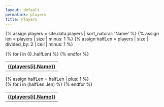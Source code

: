 ```yaml
---
layout: default
permalink: players
title: Players
---
```

{% assign players = site.data.players | sort_natural: 'Name' %}
{% assign len = players | size | minus: 1 %}
{% assign halfLen = players | size | divided_by: 2 | ceil | minus: 1 %}
<div>
<table id="playerList" class="halfTable" style="float: left">
    {% for i in (0..halfLen) %}
        <tr>
            <th style="text-align: center"><a href="/players/{{players[i].SteamID}}.html">{{players[i].Name}}</a></th>
        </tr>
    {% endfor %}
</table>
</div>
{% assign halfLen = halfLen | plus: 1 %}
<div>
<table id="playerList2" class="halfTable">
    {% for i in (halfLen..len) %}
        <tr>
            <th style="text-align: center"><a href="/players/{{players[i].SteamID}}.html">{{players[i].Name}}</a></th>
        </tr>
    {% endfor %}
</table>
</div>

<script>

</script>